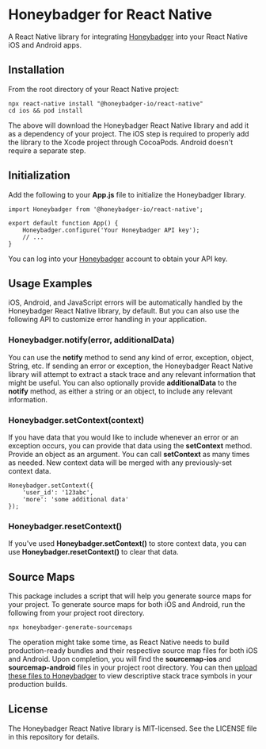 # Honeybadger for React Native

A React Native library for integrating [Honeybadger](https://honeybadger.io) into your React Native iOS and Android apps.

## Installation

From the root directory of your React Native project:

    npx react-native install "@honeybadger-io/react-native"
    cd ios && pod install

The above will download the Honeybadger React Native library and add it as a dependency of your project. The iOS step is required to properly add the library to the Xcode project through CocoaPods. Android doesn't require a separate step.

## Initialization

Add the following to your **App.js** file to initialize the Honeybadger library.

	import Honeybadger from '@honeybadger-io/react-native';

	export default function App() {
		Honeybadger.configure('Your Honeybadger API key');
		// ...
	}

You can log into your [Honeybadger](https://honeybadger.io) account to obtain your API key.


## Usage Examples

iOS, Android, and JavaScript errors will be automatically handled by the Honeybadger React Native library, by default. But you can also use the following API to customize error handling in your application.

### Honeybadger.notify(error, additionalData)

You can use the **notify** method to send any kind of error, exception, object, String, etc. If sending an error or exception, the Honeybadger React Native library will attempt to extract a stack trace and any relevant information that might be useful. You can also optionally provide **additionalData** to the **notify** method, as either a string or an object, to include any relevant information.

### Honeybadger.setContext(context)

If you have data that you would like to include whenever an error or an exception occurs, you can provide that data using the **setContext** method. Provide an object as an argument. You can call **setContext** as many times as needed. New context data will be merged with any previously-set context data.

	Honeybadger.setContext({
		'user_id': '123abc',
		'more': 'some additional data'
	});
	
### Honeybadger.resetContext()

If you've used **Honeybadger.setContext()** to store context data, you can use **Honeybadger.resetContext()** to clear that data.

## Source Maps

This package includes a script that will help you generate source maps for your project. To generate source maps for both iOS and Android, run the following from your project root directory.

	npx honeybadger-generate-sourcemaps

The operation might take some time, as React Native needs to build production-ready bundles and their respective source map files for both iOS and Android. Upon completion, you will find the **sourcemap-ios** and **sourcemap-android** files in your project root directory. You can then [upload these files to Honeybadger](https://docs.honeybadger.io/lib/javascript/guides/using-source-maps.html) to view descriptive stack trace symbols in your production builds.

## License

The Honeybadger React Native library is MIT-licensed. See the LICENSE file in this repository for details.
